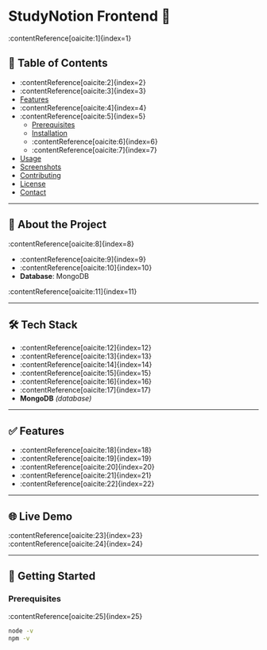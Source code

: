 # StudyNotion Frontend 🚀

:contentReference[oaicite:1]{index=1}

## 🔎 Table of Contents

- :contentReference[oaicite:2]{index=2}  
- :contentReference[oaicite:3]{index=3}  
- [Features](#features)  
- :contentReference[oaicite:4]{index=4}  
- :contentReference[oaicite:5]{index=5}  
  - [Prerequisites](#prerequisites)  
  - [Installation](#installation)  
  - :contentReference[oaicite:6]{index=6}  
  - :contentReference[oaicite:7]{index=7}  
- [Usage](#usage)  
- [Screenshots](#screenshots)  
- [Contributing](#contributing)  
- [License](#license)  
- [Contact](#contact)  

---

## 🌟 About the Project

:contentReference[oaicite:8]{index=8}

- :contentReference[oaicite:9]{index=9}  
- :contentReference[oaicite:10]{index=10}  
- **Database**: MongoDB  

:contentReference[oaicite:11]{index=11}

---

## 🛠️ Tech Stack

- :contentReference[oaicite:12]{index=12}  
- :contentReference[oaicite:13]{index=13}  
- :contentReference[oaicite:14]{index=14}  
- :contentReference[oaicite:15]{index=15}  
- :contentReference[oaicite:16]{index=16}  
- :contentReference[oaicite:17]{index=17}  
- **MongoDB** *(database)*

---

## ✅ Features

- :contentReference[oaicite:18]{index=18}  
- :contentReference[oaicite:19]{index=19}  
- :contentReference[oaicite:20]{index=20}  
- :contentReference[oaicite:21]{index=21}  
- :contentReference[oaicite:22]{index=22}  

---

## 🌐 Live Demo

:contentReference[oaicite:23]{index=23}  
:contentReference[oaicite:24]{index=24}

---

## 🚀 Getting Started

### Prerequisites

:contentReference[oaicite:25]{index=25}

```bash
node -v
npm -v

